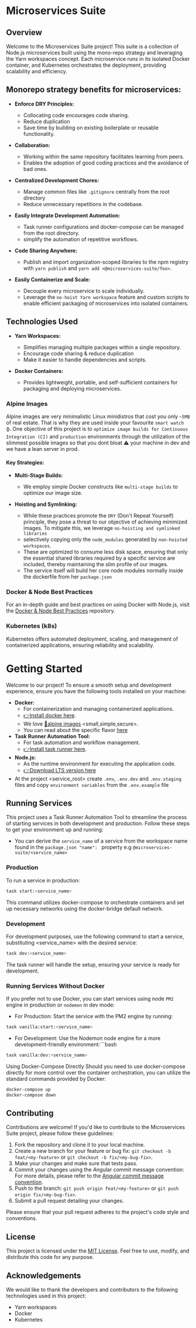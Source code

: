 # Microservices Suite

## Overview

Welcome to the Microservices Suite project! This suite is a collection of Node.js microservices built using the mono-repo strategy and leveraging the Yarn workspaces concept. Each microservice runs in its isolated Docker container, and Kubernetes orchestrates the deployment, providing scalability and efficiency.


## Monorepo strategy benefits for microservices:

- **Enforce DRY Principles:**
  - Collocating code encourages code sharing.
  - Reduce duplication
  - Save time by building on existing boilerplate or reusable functionality.

- **Collaboration:** 
  - Working within the same repository facilitates learning from peers.
  - Enables the adoption of good coding practices and the avoidance of bad ones.

- **Centralized Development Chores:** 
  - Manage common files like `.gitignore` centrally from the root directory
  - Reduce unnecessary repetitions in the codebase.

- **Easily Integrate Development Automation:** 
  - Task runner configurations and docker-compose can be managed from the root directory.
  - simplify the automation of repetitive workflows.

- **Code Sharing Anywhere:** 
  - Publish and import organization-scoped libraries to the npm registry with `yarn publish` and `yarn add <@microservices-suite/foo>`.

- **Easily Containerize and Scale:** 
  - Decouple every microservice to scale individually. 
  - Leverage the `no-hoist Yarn workspace` feature and custom scripts to enable efficient packaging of microservices into isolated containers.

## Technologies Used

- **Yarn Workspaces:** 
  - Simplifies managing multiple packages within a single repository.
  - Encourage code sharing & reduce duplication
  - Make it easier to handle dependencies and scripts.
  
- **Docker Containers:** 
  - Provides lightweight, portable, and self-sufficient containers for packaging and deploying microservices.

### Alpine Images

Alpine images are very minimalistic Linux minidistros that cost you only `~5MB` of real estate. That is why they are used inside your favourite `smart watch ⌚️`. One objective of this project is to `optimize image builds for Continuous Integration (CI)` and `production` environments through the utilization of the slimmest possible images so that you dont bloat ⚠️ your machine in dev and we have a lean server in prod.

#### Key Strategies:

- **Multi-Stage Builds:** 
  - We employ simple Docker constructs like `multi-stage builds` to optimize our image size.

- **Hoisting and Symlinking:**
  - While these practices promote the `DRY` (Don't Repeat Yourself) principle, they pose a threat to our objective of achieving minimized images. To mitigate this, we leverage `no-hoisting and symlinked libraries`
  - selectively copying only the `node_modules` generated by `non-hoisted workspaces`. 
  - These are optimized to consume less disk space, ensuring that only the essential shared libraries required by a specific service are included, thereby maintaining the slim profile of our images.
  - The service itself will build her core node modules normally inside the dockerfile from her `package.json` 

### Docker & Node Best Practices

For an in-depth guide and best practices on using Docker with Node.js, visit the [Docker & Node Best Practices](https://github.com/nodejs/docker-node/blob/main/docs/BestPractices.md) repository.

### Kubernetes (k8s)

Kubernetes offers automated deployment, scaling, and management of containerized applications, ensuring reliability and scalability.

# Getting Started

Welcome to our project! To ensure a smooth setup and development experience, ensure you have the following tools installed on your machine:


- **Docker:** 
  - For containerization and managing containerized applications.  
  - [👉Install docker here](https://docs.docker.com/engine/install/).
  - We love [💚alpine images](https://alpinelinux.org/) <small,simple,secure>. 
  - You can read about the specific flavor [here](https://github.com/nodejs/docker-node/blob/main/README.md#how-to-use-this-image)
- **Task Runner Automation Tool:** 
  - For task automation and workflow management.  
  - [👉Install task runner here](https://taskfile.dev/installation/).
- **Node.js:** 
  - As the runtime environment for executing the application code.  
  - [👉Download LTS version here](https://nodejs.org/en/download)
- At the project <service_root> create `.env`, `.env.dev` and `.env.staging` files and copy `environment variables` from the `.env.example` file

## Running Services

This project uses a Task Runner Automation Tool to streamline the process of starting services in both development and production. Follow these steps to get your environment up and running:
- You can derive the `service_name` of a service from the workspace name found in the `package.json "name": ` property e.g `@microservices-suite/<service_name>`
 
### Production

To run a service in production:

```bash
task start:<service_name>
```

This command utilizes docker-compose to orchestrate containers and set up necessary networks using the docker-bridge default network.

### Development
For development purposes, use the following command to start a service, substituting <service_name> with the desired service:

```bash
task dev:<service_name>
```

The task runner will handle the setup, ensuring your service is ready for development.

### Running Services Without Docker
If you prefer not to use Docker, you can start services using node `PM2` engine in production or `nodemon` in dev mode:

- For Production: Start the service with the PM2 engine by running:
```bash
task vanilla:start:<service_name>
```
- For Development: Use the Nodemon node engine for a more development-friendly environment:```bash

```bash
task vanilla:dev:<service_name>
```

Using Docker-Compose Directly
Should you need to use docker-compose directly for more control over the container orchestration, you can utilize the standard commands provided by Docker:


```bash
docker-compose up
docker-compose down
```

## Contributing

Contributions are welcome! If you'd like to contribute to the Microservices Suite project, please follow these guidelines:

1. Fork the repository and clone it to your local machine.
2. Create a new branch for your feature or bug fix: `git checkout -b feat/<my-feature>` or `git checkout -b fix/<my-bug-fix>`.
3. Make your changes and make sure that tests pass.
4. Commit your changes using the Angular commit message convention:
For more details, please refer to the [Angular commit message convention](https://github.com/angular/angular/blob/master/CONTRIBUTING.md#commit).
5. Push to the branch: `git push origin feat/<my-feature>` or `git push origin fix/<my-bug-fix>`.
6. Submit a pull request detailing your changes.

Please ensure that your pull request adheres to the project's code style and conventions.

## License

This project is licensed under the [MIT License](LICENSE). Feel free to use, modify, and distribute this code for any purpose.

## Acknowledgements

We would like to thank the developers and contributors to the following technologies used in this project:

- Yarn workspaces
- Docker
- Kubernetes
